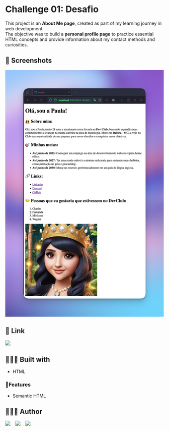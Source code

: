 # Challenge 01: Desafio

This project is an **About Me page**, created as part of my learning journey in web development.  
The objective was to build a **personal profile page** to practice essential HTML concepts and provide
information about my contact methods and curiosities.

## 📸 Screenshots

![desafio](assets/readme/desafio.png)

## 🔗 Link

[![](https://img.shields.io/badge/Vercel-000000.svg?style=for-the-badge&logo=Vercel&logoColor=white)](https://desafio.ipaulaa.dev/)

## 👷🏻‍♀️ Built with

- HTML

### 🚀Features

- Semantic HTML

## 👩🏻‍💻 Author

[![](https://img.shields.io/badge/GitHub-181717.svg?style=for-the-badge&logo=GitHub&logoColor=white)](https://wwww.github.com/ipaulaa)
&nbsp;&nbsp;
[![](https://img.shields.io/badge/LinkedIn-0A66C2.svg?style=for-the-badge&logo=LinkedIn&logoColor=white)](https://wwww.linkedin.com/in/ipaulaa)
&nbsp;&nbsp;
[![](https://img.shields.io/badge/Frontend%20Mentor-3F54A3.svg?style=for-the-badge&logo=Frontend-Mentor&logoColor=white)](https://www.frontendmentor.io/profile/ipaulaa)
